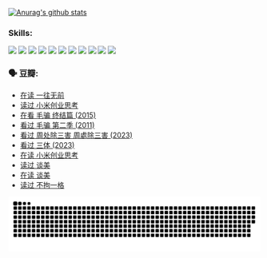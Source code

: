
[![Anurag's github stats](https://github-readme-stats.vercel.app/api?username=w940853815)](https://github.com/anuraghazra/github-readme-stats)

### Skills:

<code><img height="32" src="https://cdn.jsdelivr.net/npm/simple-icons@v5/icons/python.svg"></code>
<code><img height="32" src="https://cdn.jsdelivr.net/npm/simple-icons@v5/icons/javascript.svg"></code>
<code><img height="32" src="https://cdn.jsdelivr.net/npm/simple-icons@v5/icons/django.svg"></code>
<code><img height="32" src="https://cdn.jsdelivr.net/npm/simple-icons@v5/icons/flask.svg"></code>
<code><img height="32" src="https://cdn.jsdelivr.net/npm/simple-icons@v5/icons/vuetify.svg"></code>
<code><img height="32" src="https://cdn.jsdelivr.net/npm/simple-icons@v5/icons/git.svg"></code>
<code><img height="32" src="https://cdn.jsdelivr.net/npm/simple-icons@v5/icons/docker.svg"></code>
<code><img height="32" src="https://cdn.jsdelivr.net/npm/simple-icons@v5/icons/postgresql.svg"></code>
<code><img height="32" src="https://cdn.jsdelivr.net/npm/simple-icons@v5/icons/elasticsearch.svg"></code>
<code><img height="32" src="https://cdn.jsdelivr.net/npm/simple-icons@v5/icons/macos.svg"></code>
<code><img height="32" src="https://cdn.jsdelivr.net/npm/simple-icons@v5/icons/linux.svg"></code>

### 🗣 豆瓣:

<!-- DOUBAN-ACTIVITIES:START -->
- [在读 一往无前](https://www.douban.com/people/136069238/status/4590507310/?_i=15235483)
- [读过 小米创业思考](https://www.douban.com/people/136069238/status/4590506983/?_i=15235483)
- [在看 毛骗 终结篇‎ (2015)](https://www.douban.com/people/136069238/status/4581971924/?_i=15235483)
- [看过 毛骗 第二季‎ (2011)](https://www.douban.com/people/136069238/status/4581971810/?_i=15235483)
- [看过 周处除三害 周處除三害‎ (2023)](https://www.douban.com/people/136069238/status/4575646701/?_i=15235483)
- [看过 三体‎ (2023)](https://www.douban.com/people/136069238/status/4574263039/?_i=15235483)
- [在读 小米创业思考](https://www.douban.com/people/136069238/status/4572047905/?_i=15235483)
- [读过 谈美](https://www.douban.com/people/136069238/status/4572047629/?_i=15235483)
- [在读 谈美](https://www.douban.com/people/136069238/status/4560861771/?_i=15235484)
- [读过 不拘一格](https://www.douban.com/people/136069238/status/4560861445/?_i=15235484)
<!-- DOUBAN-ACTIVITIES:END -->


![Snake animation](https://raw.githubusercontent.com/w940853815/w940853815/output/github-contribution-grid-snake.svg)

<!--
**w940853815/w940853815** is a ✨ _special_ ✨ repository because its `README.md` (this file) appears on your GitHub profile.

Here are some ideas to get you started:

- 🔭 I’m currently working on ...
- 🌱 I’m currently learning ...
- 👯 I’m looking to collaborate on ...
- 🤔 I’m looking for help with ...
- 💬 Ask me about ...
- 📫 How to reach me: ...
- 😄 Pronouns: ...
- ⚡ Fun fact: ...
-->
